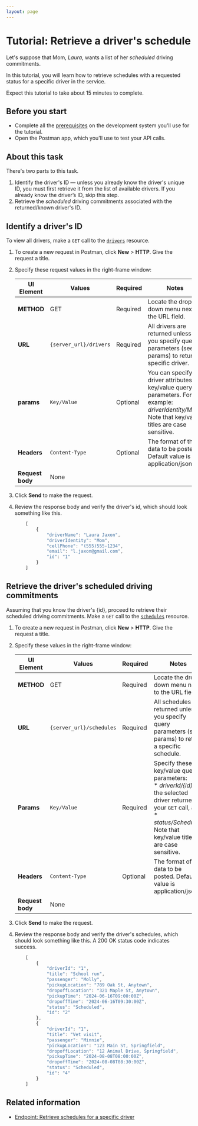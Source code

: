 ```yaml
---
layout: page
---
```


# Tutorial: Retrieve a driver's schedule

Let's suppose that Mom, *Laura*, wants a list of her *scheduled* driving commitments.

In this tutorial, you will learn how to retrieve schedules with a requested status for a specific driver in the service.

Expect this tutorial to take about 15 minutes to complete.

## Before you start

* Complete all the [prerequisites](../overview/prereqs.md) on the development system you'll use for the tutorial.
* Open the Postman app, which you'll use to test your API calls.

## About this task

There's two parts to this task.

1. Identify the driver's ID — unless you already know the driver's unique ID, you must first retrieve it from the list of available drivers. If you already know the driver’s ID, skip this step.
2. Retrieve the *scheduled* driving commitments associated with the returned/known driver's ID.

## Identify a driver's ID

To view all drivers, make a `GET` call to the [`drivers`](../reference/drivers) resource.

1. To create a new request in Postman, click **New** > **HTTP**. Give the request a title.
1. Specify these request values in the right-frame window:

    | UI Element | Values | Required | Notes |
    | -------------- | ------ | ------------ |------------ |
    | **METHOD** | GET | Required | Locate the drop-down menu next to the URL field. |
    | **URL** | `{server_url}/drivers` | Required |All drivers are returned unless you specify query parameters (see params) to return a specific driver. |
    |**params** | `Key/Value` | Optional |  You can specify driver attributes as key/value query parameters. For example: *driverIdentity/Mom*. Note that key/value titles are case sensitive.  |
    |**Headers** | `Content-Type` | Optional | The format of the data to be posted. Default value is application/json. |
    |**Request body** | None |  |  |

1. Click **Send** to make the request.
1. Review the response body and verify the driver's id, which should look something like this.

    ```js
        [
            {
                "driverName": "Laura Jaxon",
                "driverIdentity": "Mom",
                "cellPhone": "(555)555-1234",
                "email": "l.jaxon@gmail.com",
                "id": "1"
            }
        ]
    ```

## Retrieve the driver's **scheduled** driving commitments

Assuming that you know the driver's {id}, proceed to retrieve their scheduled driving commitments.
Make a `GET` call to the [`schedules`](../reference/schedules) resource.

1. To create a new request in Postman, click **New** > **HTTP**. Give the request a title.
1. Specify these values in the right-frame window:

    | UI Element | Values | Required | Notes |
    | -------------- | ------ | ------------ |------------ |
    | **METHOD** | GET | Required | Locate the drop-down menu next to the URL field. |
    | **URL** | `{server_url}/schedules` | Required | All schedules are returned unless you specify query parameters (see params) to return a specific schedule. |
    |**Params** | `Key/Value` | Required |  Specify these key/value query parameters: <br /> * *driverId/{id}* of the selected driver returned in your `GET` call, and  <br /> * *status/Scheduled* <br /> Note that key/value titles are case sensitive. |
    |**Headers** | `Content-Type` | Optional | The format of the data to be posted. Default value is application/json. |
    |**Request body** | None |   |  |

1. Click **Send** to make the request.
1. Review the response body and verify the driver's schedules, which should look something like this. A 200 OK status code indicates success.

    ```js
        [
            {
                "driverId": "1",
                "title": "School run",
                "passenger": "Molly",
                "pickupLocation": "789 Oak St, Anytown",
                "dropoffLocation": "321 Maple St, Anytown",
                "pickupTime": "2024-06-16T09:00:00Z",
                "dropoffTime": "2024-06-16T09:30:00Z",
                "status": "Scheduled",
                "id": "2"
            },
            {
                "driverId": "1",
                "title": "Vet visit",
                "passenger": "Minnie",
                "pickupLocation": "123 Main St, Springfield",
                "dropoffLocation": "12 Animal Drive, Springfield",
                "pickupTime": "2024-08-08T08:00:00Z",
                "dropoffTime": "2024-08-08T08:30:00Z",
                "status": "Scheduled",
                "id": "4"
            }
        ]
    ```

## Related information

* [Endpoint: Retrieve schedules for a specific driver](../reference/schedules-get-schedule-by-id.md)
